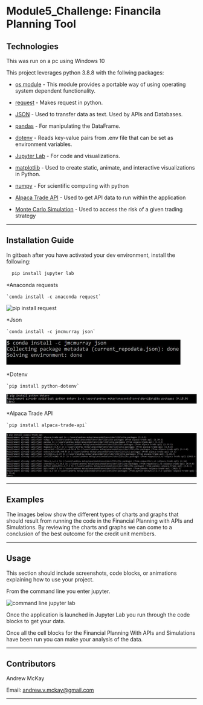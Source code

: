 # Module5_Challenge: Financila Planning Tool

##







## Technologies

This was run on a pc using Windows 10

This project leverages python 3.8.8 with the follwing packages:

* [os module](https://docs.python.org/3/library/os.html) - This module provides a portable way of using operating system dependent functionality.

* [request](https://anaconda.org/anaconda/requests) - Makes request in python.

* [JSON](https://docs.python.org/3/library/json.html) - Used to transfer data as text. Used by APIs and Databases.

* [pandas](https://pandas.pydata.org/docs) - For manipulating the DataFrame.

* [dotenv](https://pypi.org/project/python-dotenv/) - Reads key-value pairs from .env file that can be set as environment variables.

* [Jupyter Lab](https://jupyterlab.readthedocs.io.en/stable) - For code and visualizations.

* [matplotlib](https://matplotlib.org/) - Used to create static, animate, and interactive visualizations in Python.

* [numpy](https://numpy.org/install/) - For scientific computing with python

* [Alpaca Trade API](https://alpaca.markets/docs/) - Used to get API data to run within the application

* [Monte Carlo Simulation](https://github.com/pythonprogramming/monte-carlo-simulator) - Used to access the risk of a given trading strategy

---

## Installation Guide

In gitbash after you have activated your dev environment, install the following:

```python
  pip install jupyter lab
```

*Anaconda requests

    `conda install -c anaconda request`
    
    
![pip install request](images/istall_requests.JPG)


*Json

    `conda install -c jmcmurray json`
    
    
![install json](images/install_json.JPG)



*Dotenv

    `pip install python-dotenv`
    
    
![install dotenv](images/install_dotenv.JPG)



*Alpaca Trade API

    `pip install alpaca-trade-api`
    
    
![install alpaca](images/install_alpaca.JPG)



---

## Examples
The images below show the different types of charts and graphs that should result from running the code in the Financial Planning with APIs and Simulations. By reviewing the charts and graphs we can come to a conclusion of the best outcome for the credit unit members.



---

## Usage

This section should include screenshots, code blocks, or animations explaining how to use your project.

From the command line you enter jupyter. 

![command line jupyter lab](images/command_line_jupyter_lab.JPG)

Once the application is launched in Jupyter Lab you run through the code blocks to get your data.

Once all the cell blocks for the Financial Planning With APIs and Simulations have been run you can make your analysis of the data.

---

## Contributors

Andrew McKay

Email: andrew.v.mckay@gmail.com

---